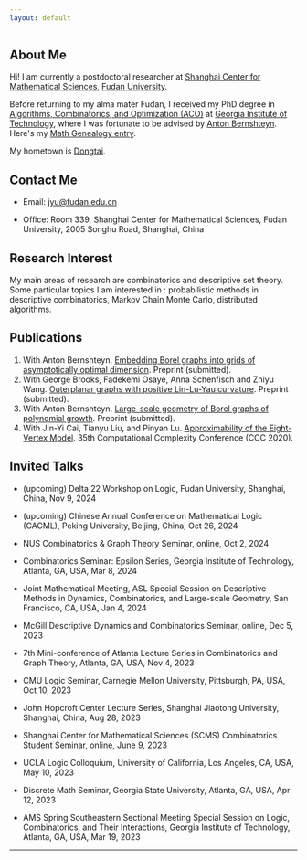 ```yaml
---
layout: default
---
```


## About Me

Hi! I am currently a postdoctoral researcher at [Shanghai Center for Mathematical Sciences](https://scms.fudan.edu.cn/), [Fudan University](https://www.fudan.edu.cn/en/). <!--I am mentored by [Hehui Wu](https://scholar.google.com/citations?user=vGY9WiEAAAAJ&hl=en).-->

Before returning to my alma mater Fudan, I received my PhD degree in [Algorithms, Combinatorics, and Optimization (ACO)](https://aco.gatech.edu/) at [Georgia Institute of Technology](https://www.gatech.edu/), where I was fortunate to be advised by [Anton Bernshteyn](https://bahtoh-math.github.io/). Here's my [Math Genealogy entry](https://genealogy.math.ndsu.nodak.edu/id.php?id=321109).

My hometown is [Dongtai](https://en.wikipedia.org/wiki/Dongtai).

## Contact Me

* Email: [jyu@fudan.edu.cn](mailto:jyu@fudan.edu.cn)
  
* Office: Room 339, Shanghai Center for Mathematical Sciences, Fudan University, 2005 Songhu Road, Shanghai, China

## Research Interest

My main areas of research are combinatorics and descriptive set theory.  Some particular topics I am interested in : probabilistic methods in descriptive combinatorics, Markov Chain Monte Carlo, distributed algorithms. 

## Publications

1. With Anton Bernshteyn. [Embedding Borel graphs into grids of asymptotically optimal dimension](https://arxiv.org/abs/2407.19785). Preprint (submitted). 
2. With George Brooks, Fadekemi Osaye, Anna Schenfisch and Zhiyu Wang. [Outerplanar graphs with positive Lin-Lu-Yau curvature](https://arxiv.org/abs/2403.04110). Preprint (submitted).
3. With Anton Bernshteyn. [Large-scale geometry of Borel graphs of polynomial growth](https://arxiv.org/abs/2302.04727). Preprint (submitted).
4. With Jin-Yi Cai, Tianyu Liu, and Pinyan Lu. [Approximability of the Eight-Vertex Model](https://drops.dagstuhl.de/storage/00lipics/lipics-vol169-ccc2020/LIPIcs.CCC.2020.4/LIPIcs.CCC.2020.4.pdf). 35th Computational Complexity Conference (CCC 2020).

## Invited Talks

* (upcoming) Delta 22 Workshop on Logic, Fudan University, Shanghai, China, Nov 9, 2024 

* (upcoming) Chinese Annual Conference on Mathematical Logic (CACML), Peking University, Beijing, China, Oct 26, 2024

* NUS Combinatorics & Graph Theory Seminar, online, Oct 2, 2024

* Combinatorics Seminar: Epsilon Series, Georgia Institute of Technology, Atlanta, GA, USA, Mar 8, 2024

* Joint Mathematical Meeting, ASL Special Session on Descriptive Methods in Dynamics, Combinatorics, and Large-scale Geometry, San Francisco, CA, USA, Jan 4, 2024

* McGill Descriptive Dynamics and Combinatorics Seminar, online, Dec 5, 2023

* 7th Mini-conference of Atlanta Lecture Series in Combinatorics and Graph Theory, Atlanta, GA, USA, Nov 4, 2023

* CMU Logic Seminar, Carnegie Mellon University, Pittsburgh, PA, USA, Oct 10, 2023

* John Hopcroft Center Lecture Series, Shanghai Jiaotong University, Shanghai, China, Aug 28, 2023

* Shanghai Center for Mathematical Sciences (SCMS) Combinatorics Student Seminar, online, June 9, 2023

* UCLA Logic Colloquium, University of California, Los Angeles, CA, USA, May 10, 2023

* Discrete Math Seminar, Georgia State University, Atlanta, GA, USA, Apr 12, 2023

* AMS Spring Southeastern Sectional Meeting Special Session on Logic, Combinatorics, and Their Interactions, Georgia Institute of Technology, Atlanta, GA, USA, Mar 19, 2023
  
---
